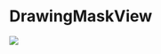 # DrawingMaskView

[![](https://jitpack.io/v/dantariun/DrawingMaskView.svg)](https://jitpack.io/#dantariun/DrawingMaskView)
